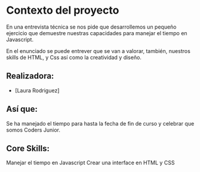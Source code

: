 # Contexto del proyecto 

En una entrevista técnica se nos pide que desarrollemos un pequeño ejercicio que demuestre nuestras capacidades para manejar el tiempo en Javascript.

En el enunciado se puede entrever que se van a valorar, también, nuestros skills de HTML, y Css así como la creatividad y diseño.

## Realizadora:
- [Laura Rodriguez]

## Así que:

Se ha manejado el tiempo para hasta la fecha de fin de curso y celebrar que somos Coders Junior.

## Core Skills:

Manejar el tiempo en Javascript
Crear una interface en HTML y CSS